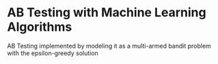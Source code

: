 AB Testing with Machine Learning Algorithms
============================

AB Testing implemented by modeling it as a multi-armed bandit problem with the epsilon-greedy solution
